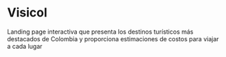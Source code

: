 # Visicol
Landing page interactiva que presenta los destinos turísticos más destacados de Colombia y proporciona estimaciones de costos para viajar a cada lugar
